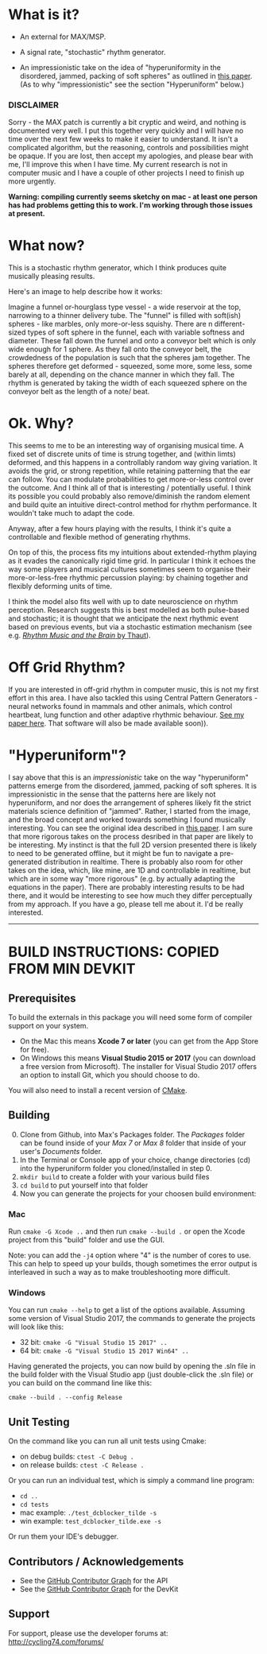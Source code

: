 # What is it?

- An external for MAX/MSP. 

- A signal rate, "stochastic" rhythm generator. 

- An impressionistic take on the idea of "hyperuniformity in the disordered, jammed, packing of soft spheres" as outlined in [this paper](https://arxiv.org/pdf/1402.6058). (As to why "impressionistic" see the section "Hyperuniform" below.)

### DISCLAIMER
Sorry - the MAX patch is currently a bit cryptic and weird, and nothing is documented very well. I put this together very quickly and I will have no time over the next few weeks to make it easier to understand. It isn't a complicated algorithm, but the reasoning, controls and possibilities might be opaque. If you are lost, then accept my apologies, and please bear with me, I'll improve this when I have time. My current research is not in computer music and I have a couple of other projects I need to finish up more urgently.

**Warning: compiling currently seems sketchy on mac - at least one person has had problems getting this to work. I'm working through those issues at present.**

# What now?
This is a stochastic rhythm generator, which I think produces quite musically pleasing results. 

Here's an image to help describe how it works:

Imagine a funnel or-hourglass type vessel - a wide reservoir at the top, narrowing to a thinner delivery tube. The "funnel" is filled with soft(ish) spheres - like marbles, only more-or-less squishy. There are n different-sized types of soft sphere in the funnel, each with variable softness and diameter. These fall down the funnel and onto a conveyor belt which is only wide enough for 1 sphere. As they fall onto the conveyor belt, the crowdedness of the population is such that the spheres jam together. The spheres therefore get deformed - squeezed, some more, some less, some barely at all, depending on the chance manner in which they fall. The rhythm is generated by taking the width of each squeezed sphere on the conveyor belt as the length of a note/ beat. 

# Ok. Why?
This seems to me to be an interesting way of organising musical time. A fixed set of discrete units of time is strung together, and (within limts) deformed, and this happens in a controllably random way giving variation. It avoids the grid, or strong repetition, while retaining patterning that the ear can follow. You can modulate probabilities to get more-or-less control over the outcome. And I think all of that is interesting / potentially useful. I think its possible you could probably also remove/diminish the random element and build quite an intuitive direct-control method for rhythm performance. It wouldn't take much to adapt the code.

Anyway, after a few hours playing with the results, I think it's quite a controllable and flexible method of generating rhythms. 

On top of this, the process fits my intuitions about extended-rhythm playing as it evades the canonically rigid time grid.  In particular I think it echoes the way some players and musical cultures sometimes seem to organise their more-or-less-free rhythmic percussion playing: by chaining together and flexibly deforming units of time. 

I think the model also fits well with up to date neuroscience on rhythm perception. Research suggests this is best modelled as both pulse-based and stochastic; it is thought that we anticipate the next rhythmic event based on previous events, but via a stochastic estimation mechanism (see e.g. [*Rhythm Music and the Brain* by Thaut](https://www.amazon.co.uk/Rhythm-Music-Brain-Foundations-Applications/dp/041596475X?tag=ad-backfill-amzn-no-or-one-good-20)).

# Off Grid Rhythm?
If you are interested in off-grid rhythm in computer music, this is not my first effort in this area. I have also tackled this using Central Pattern Generators - neural networks found in mammals and other animals, which control heartbeat, lung function and other adaptive rhythmic behaviour. [See my paper here](https://www.researchgate.net/publication/324360165_Neurythmic_A_Rhythm_Creation_Tool_Based_on_Central_Pattern_Generators). That software will also be made available soon)). 

# "Hyperuniform"?
I say above that this is an *impressionistic* take on the way  "hyperuniform" patterns emerge from the disordered, jammed, packing of soft spheres. It is impressionistic in the sense that the patterns here are likely not hyperuniform, and nor does the arrangement of spheres likely fit the strict materials science definition of "jammed". Rather, I started from the image, and the broad concept and worked towards something I found musically interesting. You can see the original idea described in [this paper](https://arxiv.org/pdf/1402.6058). I am sure that more rigorous takes on the process desribed in that paper are likely to be interesting. My instinct is that the full 2D version presented there is likely to need to be generated offline, but it might be fun to navigate a pre-generated distribution in realtime. There is probably also room for other takes on the idea, which, like mine, are 1D and controllable in realtime, but which are in some way "more rigorous" (e.g. by actually adapting the equations in the paper). There are probably interesting results to be had there, and it would be interesting to see how much they differ perceptually from my approach. If you have a go, please tell me about it. I'd be really interested. 




------------------------------------------------------------------------------------------------------------------------
# BUILD INSTRUCTIONS: COPIED FROM MIN DEVKIT

## Prerequisites

To build the externals in this package you will need some form of compiler support on your system. 

* On the Mac this means **Xcode 7 or later** (you can get from the App Store for free). 
* On Windows this means **Visual Studio 2015 or 2017** (you can download a free version from Microsoft). The installer for Visual Studio 2017 offers an option to install Git, which you should choose to do.

You will also need to install a recent version of [CMake](https://cmake.org/download/).


## Building

0. Clone from Github, into Max's Packages folder.
   The *Packages* folder can be found inside of your *Max 7* or *Max 8* folder that inside of your user's *Documents* folder.
1. In the Terminal or Console app of your choice, change directories (cd) into the hyperuniform folder you cloned/installed in step 0.
2. `mkdir build` to create a folder with your various build files
3. `cd build` to put yourself into that folder
4. Now you can generate the projects for your choosen build environment:

### Mac 

Run `cmake -G Xcode ..` and then run `cmake --build .` or open the Xcode project from this "build" folder and use the GUI.

Note: you can add the `-j4` option where "4" is the number of cores to use.  This can help to speed up your builds, though sometimes the error output is interleaved in such a way as to make troubleshooting more difficult.

### Windows

You can run `cmake --help` to get a list of the options available.  Assuming some version of Visual Studio 2017, the commands to generate the projects will look like this:

* 32 bit: `cmake -G "Visual Studio 15 2017" ..`
* 64 bit: `cmake -G "Visual Studio 15 2017 Win64" ..`

Having generated the projects, you can now build by opening the .sln file in the build folder with the Visual Studio app (just double-click the .sln file) or you can build on the command line like this:

`cmake --build . --config Release`


## Unit Testing

On the command like you can run all unit tests using Cmake:

* on debug builds: `ctest -C Debug .`
* on release builds: `ctest -C Release .`

Or you can run an individual test, which is simply a command line program:

* `cd ..`
* `cd tests`
* mac example: `./test_dcblocker_tilde -s`
* win example: `test_dcblocker_tilde.exe -s`

Or run them your IDE's debugger.



## Contributors / Acknowledgements

* See the [GitHub Contributor Graph](https://github.com/Cycling74/min-api/graphs/contributors) for the API
* See the [GitHub Contributor Graph](https://github.com/Cycling74/min-devkit/graphs/contributors) for the DevKit

## Support

For support, please use the developer forums at:
http://cycling74.com/forums/
